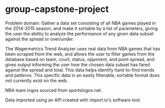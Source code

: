 # group-capstone-project

Problem domain: Gather a data set consisting of all NBA games played in the 2014-2015 season, and make it sortable by a list of parameters, giving the user the ability to analyze the performance of any given data subset against the spread or over/under.

The Wagermetrics Trend Analyzer uses real data from NBA games that has been scraped from the web, and allows the user to filter games from the database based on team, court, status, opponent, and point spread, and gives output informing the user how the chosen data subset has fared against the spread and total. This data helps identify hard-to-find trends and patterns. This specific data in an easily filterable, sortable format does not currently exist on the web.

NBA team logos sourced from sportslogos.net.

Data imported using an API created with import.io's software tool.
